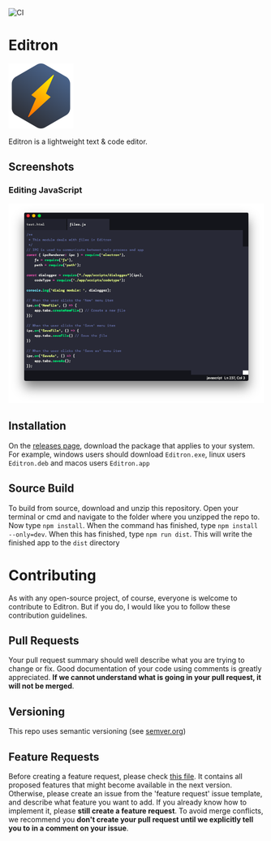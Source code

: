 ![CI](https://github.com/codemaster138/editron/workflows/CI/badge.svg)
# Editron
![img](app/assets/icons/logo64.svg)

Editron is a lightweight text & code editor.

## Screenshots
### Editing JavaScript
![screenshot](docs/assets/screenshots/js.png)

## Installation
On the [releases page](https://github.com/codemaster138/editron/releases), download the package that applies to your system. For example, windows users should download ```Editron.exe```, linux users ```Editron.deb``` and macos users ```Editron.app```

## Source Build
To build from source, download and unzip this repository. Open your terminal or cmd and navigate to the folder where you unzipped the repo to. Now type ```npm install```. When the command has finished, type ```npm install --only=dev```. When this has finished, type ```npm run dist```. This will write the finished app to the ```dist``` directory
# Contributing
As with any open-source project, of course, everyone is welcome to contribute to Editron. But if you do, I would like you to follow these contribution guidelines.

## Pull Requests
Your pull request summary should well describe what you are trying to change or fix. Good documentation of your code using comments is greatly appreciated. **If we cannot understand what is going in your pull request, it will not be merged**.

## Versioning
This repo uses semantic versioning (see [semver.org](https://semver.org))

## Feature Requests
Before creating a feature request, please check [this file](https://github.com/codemaster138/editron/blob/master/changelogs/v.next-proposed.md). It contains all proposed features that might become available in the next version. Otherwise, please create an issue from the 'feature request' issue template, and describe what feature you want to add. If you already know how to implement it, please **still create a feature request**. To avoid merge conflicts, we recommend you **don't create your pull request until we explicitly tell you to in a comment on your issue**.